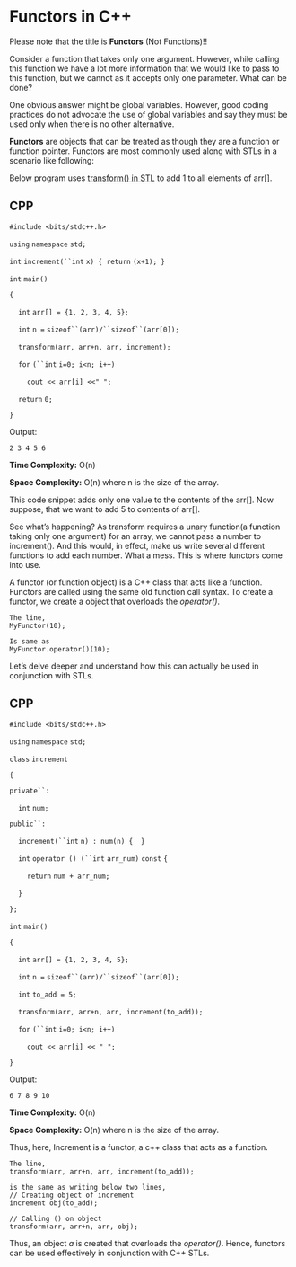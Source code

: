 # Functors in C++

Please note that the title is **Functors** (Not Functions)!!

Consider a function that takes only one argument. However, while calling this function we have a lot more information that we would like to pass to this function, but we cannot as it accepts only one parameter. What can be done?

One obvious answer might be global variables. However, good coding practices do not advocate the use of global variables and say they must be used only when there is no other alternative.

**Functors** are objects that can be treated as though they are a function or function pointer. Functors are most commonly used along with STLs in a scenario like following:

Below program uses [transform() in STL](https://www.geeksforgeeks.org/transform-c-stl-perform-operation-elements/) to add 1 to all elements of arr\[\]. 

CPP
---

`#include <bits/stdc++.h>`

`using` `namespace` `std;`

`int` `increment(``int` `x) {`  `return` `(x+1); }`

`int` `main()`

`{`

    `int` `arr[] = {1, 2, 3, 4, 5};`

    `int` `n =` `sizeof``(arr)/``sizeof``(arr[0]);`

    `transform(arr, arr+n, arr, increment);`

    `for` `(``int` `i=0; i<n; i++)`

        `cout << arr[i] <<" ";`

    `return` `0;`

`}`

Output:

```
2 3 4 5 6
```


**Time Complexity:** O(n)

**Space Complexity:** O(n) where n is the size of the array.

This code snippet adds only one value to the contents of the arr\[\]. Now suppose, that we want to add 5 to contents of arr\[\].

See what’s happening? As transform requires a unary function(a function taking only one argument) for an array, we cannot pass a number to increment(). And this would, in effect, make us write several different functions to add each number. What a mess. This is where functors come into use.

A functor (or function object) is a C++ class that acts like a function. Functors are called using the same old function call syntax. To create a functor, we create a object that overloads the _operator()_.

```
The line,
MyFunctor(10);

Is same as
MyFunctor.operator()(10);
```


Let’s delve deeper and understand how this can actually be used in conjunction with STLs. 

CPP
---

`#include <bits/stdc++.h>`

`using` `namespace` `std;`

`class` `increment`

`{`

`private``:`

    `int` `num;`

`public``:`

    `increment(``int` `n) : num(n) {  }`

    `int` `operator () (``int` `arr_num)` `const` `{`

        `return` `num + arr_num;`

    `}`

`};`

`int` `main()`

`{`

    `int` `arr[] = {1, 2, 3, 4, 5};`

    `int` `n =` `sizeof``(arr)/``sizeof``(arr[0]);`

    `int` `to_add = 5;`

    `transform(arr, arr+n, arr, increment(to_add));`

    `for` `(``int` `i=0; i<n; i++)`

        `cout << arr[i] << " ";`

`}`

Output:

```
6 7 8 9 10
```


**Time Complexity:** O(n)

**Space Complexity:** O(n) where n is the size of the array.

Thus, here, Increment is a functor, a c++ class that acts as a function.

```
The line,
transform(arr, arr+n, arr, increment(to_add));

is the same as writing below two lines,
// Creating object of increment
increment obj(to_add); 

// Calling () on object
transform(arr, arr+n, arr, obj); 
```


Thus, an object _a_ is created that overloads the _operator()_. Hence, functors can be used effectively in conjunction with C++ STLs.